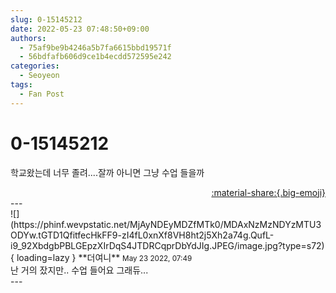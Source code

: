 ```yaml
---
slug: 0-15145212
date: 2022-05-23 07:48:50+09:00
authors:
  - 75af9be9b4246a5b7fa6615bbd19571f
  - 56bdfafb606d9ce1b4ecdd572595e242
categories:
  - Seoyeon
tags:
  - Fan Post
---
```


# 0-15145212

<div class="post-container" markdown="1">
<div class="content-container md-sidebar__scrollwrap" markdown="1">

학교왔는데 너무 졸려....잘까 아니면 그냥 수업 들을까

</div>
</div>

<div style="text-align: right;" markdown="1">
<a href="https://weverse.io/fromis9/fanpost/0-15145212" style="text-align: right;">:material-share:{.big-emoji}</a>
</div>
---

<div class="comments-container md-sidebar__scrollwrap" markdown="1">
<div class="comment" markdown="1">
<div class='id-container' markdown="1">
![](https://phinf.wevpstatic.net/MjAyNDEyMDZfMTk0/MDAxNzMzNDYzMTU3ODYw.tGTD1QfitfecHkFF9-zI4fL0xnXf8VH8ht2j5Xh2a74g.QufL-i9_92XbdgbPBLGEpzXIrDqS4JTDRCqprDbYdJIg.JPEG/image.jpg?type=s72){ loading=lazy }
**<span class="artist">더여니</span>** <small>May 23 2022, 07:49</small><br>
</div>
<div class='comment-body' markdown="1">
난 거의 잤지만.. 수업 들어요 그래듀...
</div>
</div>
</div>
---
